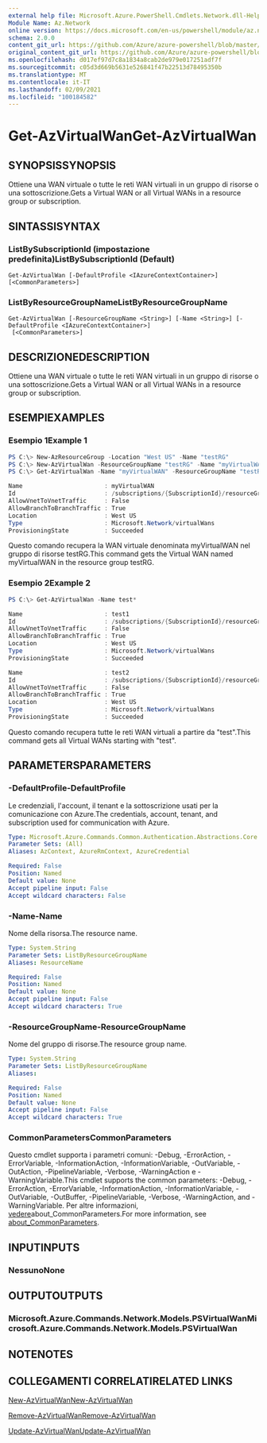 ```yaml
---
external help file: Microsoft.Azure.PowerShell.Cmdlets.Network.dll-Help.xml
Module Name: Az.Network
online version: https://docs.microsoft.com/en-us/powershell/module/az.network/get-azvirtualwan
schema: 2.0.0
content_git_url: https://github.com/Azure/azure-powershell/blob/master/src/Network/Network/help/Get-AzVirtualWan.md
original_content_git_url: https://github.com/Azure/azure-powershell/blob/master/src/Network/Network/help/Get-AzVirtualWan.md
ms.openlocfilehash: d017ef97d7c8a1834a8cab2de979e017251adf7f
ms.sourcegitcommit: c05d3d669b5631e526841f47b22513d78495350b
ms.translationtype: MT
ms.contentlocale: it-IT
ms.lasthandoff: 02/09/2021
ms.locfileid: "100184582"
---
```

# <span data-ttu-id="9032f-101">Get-AzVirtualWan</span><span class="sxs-lookup"><span data-stu-id="9032f-101">Get-AzVirtualWan</span></span>

## <span data-ttu-id="9032f-102">SYNOPSIS</span><span class="sxs-lookup"><span data-stu-id="9032f-102">SYNOPSIS</span></span>
<span data-ttu-id="9032f-103">Ottiene una WAN virtuale o tutte le reti WAN virtuali in un gruppo di risorse o una sottoscrizione.</span><span class="sxs-lookup"><span data-stu-id="9032f-103">Gets a Virtual WAN or all Virtual WANs in a resource group or subscription.</span></span>

## <span data-ttu-id="9032f-104">SINTASSI</span><span class="sxs-lookup"><span data-stu-id="9032f-104">SYNTAX</span></span>

### <span data-ttu-id="9032f-105">ListBySubscriptionId (impostazione predefinita)</span><span class="sxs-lookup"><span data-stu-id="9032f-105">ListBySubscriptionId (Default)</span></span>
```
Get-AzVirtualWan [-DefaultProfile <IAzureContextContainer>] [<CommonParameters>]
```

### <span data-ttu-id="9032f-106">ListByResourceGroupName</span><span class="sxs-lookup"><span data-stu-id="9032f-106">ListByResourceGroupName</span></span>
```
Get-AzVirtualWan [-ResourceGroupName <String>] [-Name <String>] [-DefaultProfile <IAzureContextContainer>]
 [<CommonParameters>]
```

## <span data-ttu-id="9032f-107">DESCRIZIONE</span><span class="sxs-lookup"><span data-stu-id="9032f-107">DESCRIPTION</span></span>
<span data-ttu-id="9032f-108">Ottiene una WAN virtuale o tutte le reti WAN virtuali in un gruppo di risorse o una sottoscrizione.</span><span class="sxs-lookup"><span data-stu-id="9032f-108">Gets a Virtual WAN or all Virtual WANs in a resource group or subscription.</span></span>

## <span data-ttu-id="9032f-109">ESEMPI</span><span class="sxs-lookup"><span data-stu-id="9032f-109">EXAMPLES</span></span>

### <span data-ttu-id="9032f-110">Esempio 1</span><span class="sxs-lookup"><span data-stu-id="9032f-110">Example 1</span></span>

```powershell
PS C:\> New-AzResourceGroup -Location "West US" -Name "testRG" 
PS C:\> New-AzVirtualWan -ResourceGroupName "testRG" -Name "myVirtualWAN" -Location "West US" -AllowBranchToBranchTraffic $true
PS C:\> Get-AzVirtualWan -Name "myVirtualWAN" -ResourceGroupName "testRG"

Name                       : myVirtualWAN
Id                         : /subscriptions/{SubscriptionId}/resourceGroups/testRG/providers/Microsoft.Network/virtualWans/myVirtualWAN
AllowVnetToVnetTraffic     : False
AllowBranchToBranchTraffic : True
Location                   : West US
Type                       : Microsoft.Network/virtualWans
ProvisioningState          : Succeeded
```

<span data-ttu-id="9032f-111">Questo comando recupera la WAN virtuale denominata myVirtualWAN nel gruppo di risorse testRG.</span><span class="sxs-lookup"><span data-stu-id="9032f-111">This command gets the Virtual WAN named myVirtualWAN in the resource group testRG.</span></span>

### <span data-ttu-id="9032f-112">Esempio 2</span><span class="sxs-lookup"><span data-stu-id="9032f-112">Example 2</span></span>

```powershell
PS C:\> Get-AzVirtualWan -Name test*

Name                       : test1
Id                         : /subscriptions/{SubscriptionId}/resourceGroups/testRG/providers/Microsoft.Network/virtualWans/test1
AllowVnetToVnetTraffic     : False
AllowBranchToBranchTraffic : True
Location                   : West US
Type                       : Microsoft.Network/virtualWans
ProvisioningState          : Succeeded

Name                       : test2
Id                         : /subscriptions/{SubscriptionId}/resourceGroups/testRG/providers/Microsoft.Network/virtualWans/test2
AllowVnetToVnetTraffic     : False
AllowBranchToBranchTraffic : True
Location                   : West US
Type                       : Microsoft.Network/virtualWans
ProvisioningState          : Succeeded
```

<span data-ttu-id="9032f-113">Questo comando recupera tutte le reti WAN virtuali a partire da "test".</span><span class="sxs-lookup"><span data-stu-id="9032f-113">This command gets all Virtual WANs starting with "test".</span></span>

## <span data-ttu-id="9032f-114">PARAMETERS</span><span class="sxs-lookup"><span data-stu-id="9032f-114">PARAMETERS</span></span>

### <span data-ttu-id="9032f-115">-DefaultProfile</span><span class="sxs-lookup"><span data-stu-id="9032f-115">-DefaultProfile</span></span>
<span data-ttu-id="9032f-116">Le credenziali, l'account, il tenant e la sottoscrizione usati per la comunicazione con Azure.</span><span class="sxs-lookup"><span data-stu-id="9032f-116">The credentials, account, tenant, and subscription used for communication with Azure.</span></span>

```yaml
Type: Microsoft.Azure.Commands.Common.Authentication.Abstractions.Core.IAzureContextContainer
Parameter Sets: (All)
Aliases: AzContext, AzureRmContext, AzureCredential

Required: False
Position: Named
Default value: None
Accept pipeline input: False
Accept wildcard characters: False
```

### <span data-ttu-id="9032f-117">-Name</span><span class="sxs-lookup"><span data-stu-id="9032f-117">-Name</span></span>
<span data-ttu-id="9032f-118">Nome della risorsa.</span><span class="sxs-lookup"><span data-stu-id="9032f-118">The resource name.</span></span>

```yaml
Type: System.String
Parameter Sets: ListByResourceGroupName
Aliases: ResourceName

Required: False
Position: Named
Default value: None
Accept pipeline input: False
Accept wildcard characters: True
```

### <span data-ttu-id="9032f-119">-ResourceGroupName</span><span class="sxs-lookup"><span data-stu-id="9032f-119">-ResourceGroupName</span></span>
<span data-ttu-id="9032f-120">Nome del gruppo di risorse.</span><span class="sxs-lookup"><span data-stu-id="9032f-120">The resource group name.</span></span>

```yaml
Type: System.String
Parameter Sets: ListByResourceGroupName
Aliases:

Required: False
Position: Named
Default value: None
Accept pipeline input: False
Accept wildcard characters: True
```

### <span data-ttu-id="9032f-121">CommonParameters</span><span class="sxs-lookup"><span data-stu-id="9032f-121">CommonParameters</span></span>
<span data-ttu-id="9032f-122">Questo cmdlet supporta i parametri comuni: -Debug, -ErrorAction, -ErrorVariable, -InformationAction, -InformationVariable, -OutVariable, -OutAction, -PipelineVariable, -Verbose, -WarningAction e -WarningVariable.</span><span class="sxs-lookup"><span data-stu-id="9032f-122">This cmdlet supports the common parameters: -Debug, -ErrorAction, -ErrorVariable, -InformationAction, -InformationVariable, -OutVariable, -OutBuffer, -PipelineVariable, -Verbose, -WarningAction, and -WarningVariable.</span></span> <span data-ttu-id="9032f-123">Per altre informazioni, [vedere](http://go.microsoft.com/fwlink/?LinkID=113216)about_CommonParameters.</span><span class="sxs-lookup"><span data-stu-id="9032f-123">For more information, see [about_CommonParameters](http://go.microsoft.com/fwlink/?LinkID=113216).</span></span>

## <span data-ttu-id="9032f-124">INPUT</span><span class="sxs-lookup"><span data-stu-id="9032f-124">INPUTS</span></span>

### <span data-ttu-id="9032f-125">Nessuno</span><span class="sxs-lookup"><span data-stu-id="9032f-125">None</span></span>

## <span data-ttu-id="9032f-126">OUTPUT</span><span class="sxs-lookup"><span data-stu-id="9032f-126">OUTPUTS</span></span>

### <span data-ttu-id="9032f-127">Microsoft.Azure.Commands.Network.Models.PSVirtualWan</span><span class="sxs-lookup"><span data-stu-id="9032f-127">Microsoft.Azure.Commands.Network.Models.PSVirtualWan</span></span>

## <span data-ttu-id="9032f-128">NOTE</span><span class="sxs-lookup"><span data-stu-id="9032f-128">NOTES</span></span>

## <span data-ttu-id="9032f-129">COLLEGAMENTI CORRELATI</span><span class="sxs-lookup"><span data-stu-id="9032f-129">RELATED LINKS</span></span>

[<span data-ttu-id="9032f-130">New-AzVirtualWan</span><span class="sxs-lookup"><span data-stu-id="9032f-130">New-AzVirtualWan</span></span>](./New-AzVirtualWan.md)

[<span data-ttu-id="9032f-131">Remove-AzVirtualWan</span><span class="sxs-lookup"><span data-stu-id="9032f-131">Remove-AzVirtualWan</span></span>](./Remove-AzVirtualWan.md)

[<span data-ttu-id="9032f-132">Update-AzVirtualWan</span><span class="sxs-lookup"><span data-stu-id="9032f-132">Update-AzVirtualWan</span></span>](./Update-AzVirtualWan.md)
